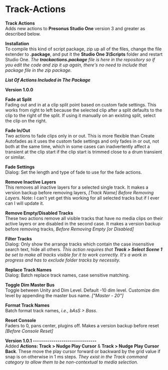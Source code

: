 # Track-Actions
**Track Actions**<br>
Adds new actions to **Presonus Studio One** version 3 and greater as described below.  <br>

**Installation** <br>
To compile this kind of script package, zip up all of the files, change the file extender to **.package**, and put it the **Studio One 3\Scripts** folder and restart Studio One. *The **trackactions.package** file is here in the repository so if you edit the code and zip it up again, there's no need to include that package file in the zip package.*

***List Of Actions Included in The Package***<br>

**Version 1.0.0** <br>

  **Fade at Split** <br>
  Fading out and in at a clip split point based on custom fade settings. This works from right to left because the selected clip after a split defaults to the clip to the right of the split. If using it manually on an existing split, select the clip on the right.

  **Fade In/Out** <br>
  Two actions to fade clips only in or out. This is more flexible than Create Autofades as it uses the custom fade settings and only fades in or out, not both at the same time, which in some cases can inadvertently affect a transient at the clip start if the clip start is trimmed close to a drum transient or similar.

  **Fade Settings** <br>
  Dialog: Set the length and type of fade to use for the fade actions.

  **Remove Inactive Layers** <br>
  This removes all inactive layers for a selected single track. It makes a version backup before removing layers, *[Track Name] Before 
  Removing Layers*.  Note: I can't yet get this working for all selected tracks but if I ever can I will update it.

  **Remove Empty/Disabled Tracks** <br>
  These two actions remove all visible tracks that have no media clips on their active layers or are disabled in the second case. It makes a version backup before removing tracks, *Before Removing Empty [or Disabled]*

  **Filter Tracks** <br>
  Dialog: Only show the arrange tracks which contain the case insensitive search text, hide all others. *This action requires that **Track > Select Scene 1** be set to make all tracks visible for it to work correctly. It's a work in progress and has to exclude folder tracks by necessity.*

  **Replace Track Names** <br>
  Dialog: Batch replace track names, case sensitive matching.

  **Toggle Dim Master Bus** <br>
  Toggle between Unity and Dim Level. Default -10 dim level. Customize dim level by appending the master bus name. *["Master - 20"]*

  **Format Track Names** <br>
  Batch format track names, *i.e., bAsS > Bass*.

  **Reset Console** <br>
  Faders to 0, pans center, plugins off. Makes a version backup before reset *[Before Console Reset]*

  **Version 1.0.1 -------------------------------** <br>
  Added **Actions: Track > Nudge Play Cursor** & **Track > Nudge Play Cursor Back**.  These move the play cursor forward or backward by the grid value if snap is on otherwise in 1 ms steps.  *They exist in the Track command category to allow them to be non-contextual to media selection.*

